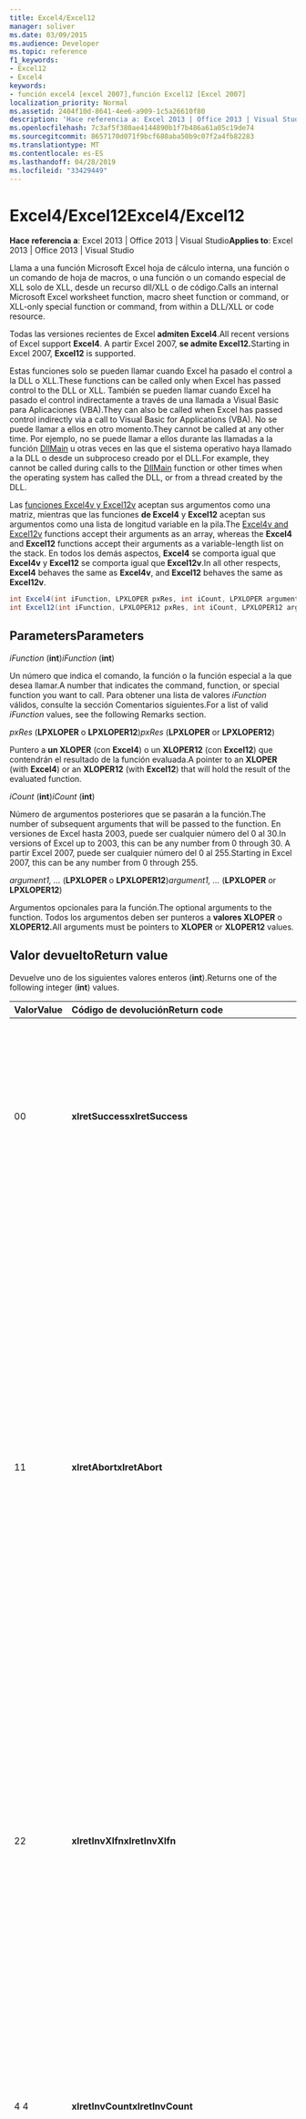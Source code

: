 ```yaml
---
title: Excel4/Excel12
manager: soliver
ms.date: 03/09/2015
ms.audience: Developer
ms.topic: reference
f1_keywords:
- Excel12
- Excel4
keywords:
- función excel4 [excel 2007],función Excel12 [Excel 2007]
localization_priority: Normal
ms.assetid: 2404f10d-8641-4ee6-a909-1c5a26610f80
description: 'Hace referencia a: Excel 2013 | Office 2013 | Visual Studio'
ms.openlocfilehash: 7c3af5f380ae4144890b1f7b486a61a05c19de74
ms.sourcegitcommit: 8657170d071f9bcf680aba50b9c07f2a4fb82283
ms.translationtype: MT
ms.contentlocale: es-ES
ms.lasthandoff: 04/28/2019
ms.locfileid: "33429449"
---
```

# <a name="excel4excel12"></a><span data-ttu-id="53d9a-104">Excel4/Excel12</span><span class="sxs-lookup"><span data-stu-id="53d9a-104">Excel4/Excel12</span></span>

<span data-ttu-id="53d9a-105">**Hace referencia a**: Excel 2013 | Office 2013 | Visual Studio</span><span class="sxs-lookup"><span data-stu-id="53d9a-105">**Applies to**: Excel 2013 | Office 2013 | Visual Studio</span></span> 
  
<span data-ttu-id="53d9a-106">Llama a una función Microsoft Excel hoja de cálculo interna, una función o un comando de hoja de macros, o una función o un comando especial de XLL solo de XLL, desde un recurso dll/XLL o de código.</span><span class="sxs-lookup"><span data-stu-id="53d9a-106">Calls an internal Microsoft Excel worksheet function, macro sheet function or command, or XLL-only special function or command, from within a DLL/XLL or code resource.</span></span>
  
<span data-ttu-id="53d9a-107">Todas las versiones recientes de Excel **admiten Excel4**.</span><span class="sxs-lookup"><span data-stu-id="53d9a-107">All recent versions of Excel support **Excel4**.</span></span> <span data-ttu-id="53d9a-108">A partir Excel 2007, **se admite Excel12.**</span><span class="sxs-lookup"><span data-stu-id="53d9a-108">Starting in Excel 2007, **Excel12** is supported.</span></span> 
  
<span data-ttu-id="53d9a-109">Estas funciones solo se pueden llamar cuando Excel ha pasado el control a la DLL o XLL.</span><span class="sxs-lookup"><span data-stu-id="53d9a-109">These functions can be called only when Excel has passed control to the DLL or XLL.</span></span> <span data-ttu-id="53d9a-110">También se pueden llamar cuando Excel ha pasado el control indirectamente a través de una llamada a Visual Basic para Aplicaciones (VBA).</span><span class="sxs-lookup"><span data-stu-id="53d9a-110">They can also be called when Excel has passed control indirectly via a call to Visual Basic for Applications (VBA).</span></span> <span data-ttu-id="53d9a-111">No se puede llamar a ellos en otro momento.</span><span class="sxs-lookup"><span data-stu-id="53d9a-111">They cannot be called at any other time.</span></span> <span data-ttu-id="53d9a-112">Por ejemplo, no se puede llamar a ellos durante las llamadas a la función [DllMain](https://docs.microsoft.com/windows/desktop/dlls/dllmain) u otras veces en las que el sistema operativo haya llamado a la DLL o desde un subproceso creado por el DLL.</span><span class="sxs-lookup"><span data-stu-id="53d9a-112">For example, they cannot be called during calls to the [DllMain](https://docs.microsoft.com/windows/desktop/dlls/dllmain) function or other times when the operating system has called the DLL, or from a thread created by the DLL.</span></span> 
  
<span data-ttu-id="53d9a-113">Las [funciones Excel4v y Excel12v](excel4v-excel12v.md) aceptan sus argumentos como una matriz, mientras que las funciones **de Excel4** y **Excel12** aceptan sus argumentos como una lista de longitud variable en la pila.</span><span class="sxs-lookup"><span data-stu-id="53d9a-113">The [Excel4v and Excel12v](excel4v-excel12v.md) functions accept their arguments as an array, whereas the **Excel4** and **Excel12** functions accept their arguments as a variable-length list on the stack.</span></span> <span data-ttu-id="53d9a-114">En todos los demás aspectos, **Excel4** se comporta igual que **Excel4v** y **Excel12** se comporta igual que **Excel12v**.</span><span class="sxs-lookup"><span data-stu-id="53d9a-114">In all other respects, **Excel4** behaves the same as **Excel4v**, and **Excel12** behaves the same as **Excel12v**.</span></span>
  
```cs
int Excel4(int iFunction, LPXLOPER pxRes, int iCount, LPXLOPER argument1, ...);
int Excel12(int iFunction, LPXLOPER12 pxRes, int iCount, LPXLOPER12 argument1, ...);
```

## <a name="parameters"></a><span data-ttu-id="53d9a-115">Parameters</span><span class="sxs-lookup"><span data-stu-id="53d9a-115">Parameters</span></span>

 <span data-ttu-id="53d9a-116">_iFunction_ (**int**)</span><span class="sxs-lookup"><span data-stu-id="53d9a-116">_iFunction_ (**int**)</span></span>
  
<span data-ttu-id="53d9a-117">Un número que indica el comando, la función o la función especial a la que desea llamar.</span><span class="sxs-lookup"><span data-stu-id="53d9a-117">A number that indicates the command, function, or special function you want to call.</span></span> <span data-ttu-id="53d9a-118">Para obtener una lista de valores  _iFunction_ válidos, consulte la sección Comentarios siguientes.</span><span class="sxs-lookup"><span data-stu-id="53d9a-118">For a list of valid  _iFunction_ values, see the following Remarks section.</span></span> 
  
 <span data-ttu-id="53d9a-119">_pxRes_ (**LPXLOPER** o **LPXLOPER12**)</span><span class="sxs-lookup"><span data-stu-id="53d9a-119">_pxRes_ (**LPXLOPER** or **LPXLOPER12**)</span></span>
  
<span data-ttu-id="53d9a-120">Puntero a **un XLOPER** (con **Excel4**) o un **XLOPER12** (con **Excel12**) que contendrán el resultado de la función evaluada.</span><span class="sxs-lookup"><span data-stu-id="53d9a-120">A pointer to an **XLOPER** (with **Excel4**) or an **XLOPER12** (with **Excel12**) that will hold the result of the evaluated function.</span></span>
  
 <span data-ttu-id="53d9a-121">_iCount_ (**int**)</span><span class="sxs-lookup"><span data-stu-id="53d9a-121">_iCount_ (**int**)</span></span>
  
<span data-ttu-id="53d9a-122">Número de argumentos posteriores que se pasarán a la función.</span><span class="sxs-lookup"><span data-stu-id="53d9a-122">The number of subsequent arguments that will be passed to the function.</span></span> <span data-ttu-id="53d9a-123">En versiones de Excel hasta 2003, puede ser cualquier número del 0 al 30.</span><span class="sxs-lookup"><span data-stu-id="53d9a-123">In versions of Excel up to 2003, this can be any number from 0 through 30.</span></span> <span data-ttu-id="53d9a-124">A partir Excel 2007, puede ser cualquier número del 0 al 255.</span><span class="sxs-lookup"><span data-stu-id="53d9a-124">Starting in Excel 2007, this can be any number from 0 through 255.</span></span>
  
 <span data-ttu-id="53d9a-125">_argument1, ..._ (**LPXLOPER** o **LPXLOPER12**)</span><span class="sxs-lookup"><span data-stu-id="53d9a-125">_argument1, ..._ (**LPXLOPER** or **LPXLOPER12**)</span></span>
  
<span data-ttu-id="53d9a-126">Argumentos opcionales para la función.</span><span class="sxs-lookup"><span data-stu-id="53d9a-126">The optional arguments to the function.</span></span> <span data-ttu-id="53d9a-127">Todos los argumentos deben ser punteros a **valores XLOPER** o **XLOPER12.**</span><span class="sxs-lookup"><span data-stu-id="53d9a-127">All arguments must be pointers to **XLOPER** or **XLOPER12** values.</span></span> 
  
## <a name="return-value"></a><span data-ttu-id="53d9a-128">Valor devuelto</span><span class="sxs-lookup"><span data-stu-id="53d9a-128">Return value</span></span>

<span data-ttu-id="53d9a-129">Devuelve uno de los siguientes valores enteros (**int**).</span><span class="sxs-lookup"><span data-stu-id="53d9a-129">Returns one of the following integer (**int**) values.</span></span>
  
|<span data-ttu-id="53d9a-130">**Valor**</span><span class="sxs-lookup"><span data-stu-id="53d9a-130">**Value**</span></span>|<span data-ttu-id="53d9a-131">**Código de devolución**</span><span class="sxs-lookup"><span data-stu-id="53d9a-131">**Return code**</span></span>|<span data-ttu-id="53d9a-132">**Descripción**</span><span class="sxs-lookup"><span data-stu-id="53d9a-132">**Description**</span></span>|
|:-----|:-----|:-----|
|<span data-ttu-id="53d9a-133">0</span><span class="sxs-lookup"><span data-stu-id="53d9a-133">0</span></span>  <br/> |<span data-ttu-id="53d9a-134">**xlretSuccess**</span><span class="sxs-lookup"><span data-stu-id="53d9a-134">**xlretSuccess**</span></span> <br/> |<span data-ttu-id="53d9a-135">Se llamó a la función correctamente.</span><span class="sxs-lookup"><span data-stu-id="53d9a-135">The function was called successfully.</span></span> <span data-ttu-id="53d9a-136">Esto no significa que la función no devuelva un Excel de error; para averiguarlo, debes ver el tipo y el valor del parámetro _pxRes_ resultante.</span><span class="sxs-lookup"><span data-stu-id="53d9a-136">This does not mean that the function did not return an Excel error value; to find that out, you must look at the type and value of the resulting  _pxRes_ parameter.</span></span>  <br/> |
|<span data-ttu-id="53d9a-137">1</span><span class="sxs-lookup"><span data-stu-id="53d9a-137">1</span></span>  <br/> |<span data-ttu-id="53d9a-138">**xlretAbort**</span><span class="sxs-lookup"><span data-stu-id="53d9a-138">**xlretAbort**</span></span> <br/> |<span data-ttu-id="53d9a-139">El comando o función se ha terminado de forma anormal (anulación interna).</span><span class="sxs-lookup"><span data-stu-id="53d9a-139">The command or function was terminated abnormally (internal abort).</span></span> <span data-ttu-id="53d9a-140">Esto puede ocurrir si una hoja de macros XLM se cierra llamando a **CLOSE** o si Excel está sin memoria.</span><span class="sxs-lookup"><span data-stu-id="53d9a-140">This can occur if an XLM macro sheet closes itself by calling **CLOSE**, or if Excel is out of memory.</span></span> <span data-ttu-id="53d9a-141">Si Excel devuelve este error, la función de llamada debe salir inmediatamente.</span><span class="sxs-lookup"><span data-stu-id="53d9a-141">If Excel returns this error, the calling function must exit immediately.</span></span> <span data-ttu-id="53d9a-142">La DLL solo puede llamar **a xlFree** antes de salir.</span><span class="sxs-lookup"><span data-stu-id="53d9a-142">The DLL is permitted to call **xlFree** only before exiting.</span></span> <span data-ttu-id="53d9a-143">El resto de llamadas a la API de C no están permitidas.</span><span class="sxs-lookup"><span data-stu-id="53d9a-143">All other calls to the C API are not permitted.</span></span> <span data-ttu-id="53d9a-144">El usuario puede guardar cualquier trabajo de forma interactiva mediante el comando **Guardar** del **menú** Archivo.</span><span class="sxs-lookup"><span data-stu-id="53d9a-144">The user can save any work interactively by using the **Save** command on the **File** menu.</span></span>  <br/> |
|<span data-ttu-id="53d9a-145">2</span><span class="sxs-lookup"><span data-stu-id="53d9a-145">2</span></span>  <br/> |<span data-ttu-id="53d9a-146">**xlretInvXlfn**</span><span class="sxs-lookup"><span data-stu-id="53d9a-146">**xlretInvXlfn**</span></span> <br/> |<span data-ttu-id="53d9a-147">Se proporcionó un número de función no válido.</span><span class="sxs-lookup"><span data-stu-id="53d9a-147">An invalid function number was supplied.</span></span> <span data-ttu-id="53d9a-148">Si está usando constantes del archivo de encabezado Xlcall.h, esto no debería ocurrir a menos que llame a algo que no sea compatible con la versión de Excel que está ejecutando.</span><span class="sxs-lookup"><span data-stu-id="53d9a-148">If you are using constants from the Xlcall.h header file, this should not occur unless you are calling something that is not supported in the version of Excel you are running.</span></span>  <br/> |
|<span data-ttu-id="53d9a-149">4 </span><span class="sxs-lookup"><span data-stu-id="53d9a-149">4</span></span>  <br/> |<span data-ttu-id="53d9a-150">**xlretInvCount**</span><span class="sxs-lookup"><span data-stu-id="53d9a-150">**xlretInvCount**</span></span> <br/> |<span data-ttu-id="53d9a-151">Se introdujo un número de argumentos no válido.</span><span class="sxs-lookup"><span data-stu-id="53d9a-151">An invalid number of arguments was entered.</span></span> <span data-ttu-id="53d9a-152">En versiones hasta Excel 2003, el número máximo de argumentos que puede tomar cualquier función es 30.</span><span class="sxs-lookup"><span data-stu-id="53d9a-152">In versions up to Excel 2003, the maximum number of arguments any function can take is 30.</span></span> <span data-ttu-id="53d9a-153">A partir Excel 2007, el número máximo es 255.</span><span class="sxs-lookup"><span data-stu-id="53d9a-153">Starting in Excel 2007, the maximum number is 255.</span></span> <span data-ttu-id="53d9a-154">Algunos requieren un número fijo o mínimo de argumentos.</span><span class="sxs-lookup"><span data-stu-id="53d9a-154">Some require a fixed or minimum number of arguments.</span></span>  <br/> |
|<span data-ttu-id="53d9a-155">8 </span><span class="sxs-lookup"><span data-stu-id="53d9a-155">8</span></span>  <br/> |<span data-ttu-id="53d9a-156">**xlretInvXloper**</span><span class="sxs-lookup"><span data-stu-id="53d9a-156">**xlretInvXloper**</span></span> <br/> |<span data-ttu-id="53d9a-157">Se pasó **un XLOPER** o **XLOPER12** no válido a la función o se usó un argumento del tipo incorrecto.</span><span class="sxs-lookup"><span data-stu-id="53d9a-157">An invalid **XLOPER** or **XLOPER12** was passed to the function, or an argument of the wrong type was used.</span></span>  <br/> |
|<span data-ttu-id="53d9a-158">16 </span><span class="sxs-lookup"><span data-stu-id="53d9a-158">16</span></span>  <br/> |<span data-ttu-id="53d9a-159">**xlretStackOvfl**</span><span class="sxs-lookup"><span data-stu-id="53d9a-159">**xlretStackOvfl**</span></span> <br/> |<span data-ttu-id="53d9a-160">Se produjo un desbordamiento de pila.</span><span class="sxs-lookup"><span data-stu-id="53d9a-160">A stack overflow occurred.</span></span> <span data-ttu-id="53d9a-161">Use **xlStack** para supervisar la cantidad de espacio que queda en la pila.</span><span class="sxs-lookup"><span data-stu-id="53d9a-161">Use **xlStack** to monitor the amount of room left on the stack.</span></span> <span data-ttu-id="53d9a-162">Evite asignar matrices y estructuras locales (automáticas) muy grandes en la pila siempre que sea posible; que se hagan estáticas.</span><span class="sxs-lookup"><span data-stu-id="53d9a-162">Avoid allocating very large local (automatic) arrays and structures on the stack where possible; make them static.</span></span> <span data-ttu-id="53d9a-163">(Tenga en cuenta que es posible que se produzca un desbordamiento de pila sin que se detecte).</span><span class="sxs-lookup"><span data-stu-id="53d9a-163">(Note that a stack overflow might occur without being detected.)</span></span>  <br/> |
|<span data-ttu-id="53d9a-164">32</span><span class="sxs-lookup"><span data-stu-id="53d9a-164">32</span></span>  <br/> |<span data-ttu-id="53d9a-165">**xlretFailed**</span><span class="sxs-lookup"><span data-stu-id="53d9a-165">**xlretFailed**</span></span> <br/> |<span data-ttu-id="53d9a-166">Error en una función equivalente a un comando.</span><span class="sxs-lookup"><span data-stu-id="53d9a-166">A command-equivalent function failed.</span></span> <span data-ttu-id="53d9a-167">Esto equivale a un comando de macro que muestra el cuadro de diálogo alerta de error de macro.</span><span class="sxs-lookup"><span data-stu-id="53d9a-167">This is equivalent to a macro command displaying the macro error alert dialog box.</span></span>  <br/> |
|<span data-ttu-id="53d9a-168">64</span><span class="sxs-lookup"><span data-stu-id="53d9a-168">64</span></span>  <br/> |<span data-ttu-id="53d9a-169">**xlretUncalced**</span><span class="sxs-lookup"><span data-stu-id="53d9a-169">**xlretUncalced**</span></span> <br/> |<span data-ttu-id="53d9a-170">Se intentó desreferenciar una celda que aún no se ha calculado, ya que está programada para volver a calcularse después de la celda actual.</span><span class="sxs-lookup"><span data-stu-id="53d9a-170">An attempt was made to dereference a cell that has not been calculated yet, because it is scheduled to be recalculated after the current cell.</span></span> <span data-ttu-id="53d9a-171">En este caso, la DLL debe devolver el control a Excel inmediatamente.</span><span class="sxs-lookup"><span data-stu-id="53d9a-171">In this case, the DLL should return control to Excel immediately.</span></span> <span data-ttu-id="53d9a-172">La DLL solo puede llamar **a xlFree** antes de salir.</span><span class="sxs-lookup"><span data-stu-id="53d9a-172">The DLL is permitted to call **xlFree** only before exiting.</span></span> <span data-ttu-id="53d9a-173">El resto de llamadas a la API de C no están permitidas.</span><span class="sxs-lookup"><span data-stu-id="53d9a-173">All other calls to the C API are not permitted.</span></span> <span data-ttu-id="53d9a-174">Para obtener más información acerca de las funciones que pueden y no pueden tener acceso a los valores de las celdas que no se han recalculado, vea [Excel Commands, Functions y States](excel-commands-functions-and-states.md).</span><span class="sxs-lookup"><span data-stu-id="53d9a-174">For more information about which functions can and cannot access the values of cells that have not been recalculated, see [Excel Commands, Functions, and States](excel-commands-functions-and-states.md).</span></span>  <br/> |
|<span data-ttu-id="53d9a-175">128</span><span class="sxs-lookup"><span data-stu-id="53d9a-175">128</span></span>  <br/> |<span data-ttu-id="53d9a-176">**xlretNotThreadSafe**</span><span class="sxs-lookup"><span data-stu-id="53d9a-176">**xlretNotThreadSafe**</span></span> <br/> |<span data-ttu-id="53d9a-177">Se intentó llamar a una función que no es segura para subprocesos durante una actualización multiproceso del libro.</span><span class="sxs-lookup"><span data-stu-id="53d9a-177">An attempt was made to call a function that is not, or might not be, thread safe during a multithreaded recalculation of the workbook.</span></span>  <br/> <span data-ttu-id="53d9a-178">A partir Excel 2007, se devuelve este valor y solo en las funciones de hoja de cálculo XLL declaradas como seguras para subprocesos.</span><span class="sxs-lookup"><span data-stu-id="53d9a-178">Starting in Excel 2007, this value is returned, and only within XLL worksheet functions declared as thread safe.</span></span>  <br/> |
|<span data-ttu-id="53d9a-179">256</span><span class="sxs-lookup"><span data-stu-id="53d9a-179">256</span></span>  <br/> |<span data-ttu-id="53d9a-180">**xlRetInvAsynchronousContext**</span><span class="sxs-lookup"><span data-stu-id="53d9a-180">**xlRetInvAsynchronousContext**</span></span> <br/> |<span data-ttu-id="53d9a-181">El identificador de función asincrónica no es válido.</span><span class="sxs-lookup"><span data-stu-id="53d9a-181">The asynchronous function handle is invalid.</span></span>  <br/> <span data-ttu-id="53d9a-182">Este valor solo lo usa Excel 2010.</span><span class="sxs-lookup"><span data-stu-id="53d9a-182">This value is used only by Excel 2010.</span></span>  <br/> |
|<span data-ttu-id="53d9a-183">512</span><span class="sxs-lookup"><span data-stu-id="53d9a-183">512</span></span>  <br/> |<span data-ttu-id="53d9a-184">**xlRetNotClusterSafe**</span><span class="sxs-lookup"><span data-stu-id="53d9a-184">**xlRetNotClusterSafe**</span></span> <br/> |<span data-ttu-id="53d9a-185">La llamada no se admite en clústeres.</span><span class="sxs-lookup"><span data-stu-id="53d9a-185">The call is not supported on clusters.</span></span>  <br/> <span data-ttu-id="53d9a-186">Este valor solo lo usa Excel 2010.</span><span class="sxs-lookup"><span data-stu-id="53d9a-186">This value is used only by Excel 2010.</span></span>  <br/> |
   
## <a name="remarks"></a><span data-ttu-id="53d9a-187">Comentarios</span><span class="sxs-lookup"><span data-stu-id="53d9a-187">Remarks</span></span>

### <a name="valid-ifunction-values"></a><span data-ttu-id="53d9a-188">Valores válidos de iFunction</span><span class="sxs-lookup"><span data-stu-id="53d9a-188">Valid iFunction values</span></span>

<span data-ttu-id="53d9a-189">Los **valores válidos** de iFunction son cualquiera de las constantes **xlf...** o **xlc...** definidas en el archivo de encabezado Xlcall.h o cualquiera de las siguientes funciones especiales.</span><span class="sxs-lookup"><span data-stu-id="53d9a-189">Valid **iFunction** values are any of the **xlf...** or **xlc...** constants defined in the Xlcall.h header file or any of the following special functions.</span></span> 
  
|||||
|:-----|:-----|:-----|:-----|
|<span data-ttu-id="53d9a-190">**xlAbort**</span><span class="sxs-lookup"><span data-stu-id="53d9a-190">**xlAbort**</span></span> <br/> |<span data-ttu-id="53d9a-191">**xlEnableXLMsgs**</span><span class="sxs-lookup"><span data-stu-id="53d9a-191">**xlEnableXLMsgs**</span></span> <br/> |<span data-ttu-id="53d9a-192">**xlGetInst**</span><span class="sxs-lookup"><span data-stu-id="53d9a-192">**xlGetInst**</span></span> <br/> |<span data-ttu-id="53d9a-193">**xlSheetNm**</span><span class="sxs-lookup"><span data-stu-id="53d9a-193">**xlSheetNm**</span></span> <br/> |
|<span data-ttu-id="53d9a-194">**xlCoerce**</span><span class="sxs-lookup"><span data-stu-id="53d9a-194">**xlCoerce**</span></span> <br/> |<span data-ttu-id="53d9a-195">**xlFree**</span><span class="sxs-lookup"><span data-stu-id="53d9a-195">**xlFree**</span></span> <br/> |<span data-ttu-id="53d9a-196">**xlGetName**</span><span class="sxs-lookup"><span data-stu-id="53d9a-196">**xlGetName**</span></span> <br/> |<span data-ttu-id="53d9a-197">**xlStack**</span><span class="sxs-lookup"><span data-stu-id="53d9a-197">**xlStack**</span></span> <br/> |
|<span data-ttu-id="53d9a-198">**xlDefineBinaryName**</span><span class="sxs-lookup"><span data-stu-id="53d9a-198">**xlDefineBinaryName**</span></span> <br/> |<span data-ttu-id="53d9a-199">**xlGetBinaryName**</span><span class="sxs-lookup"><span data-stu-id="53d9a-199">**xlGetBinaryName**</span></span> <br/> |<span data-ttu-id="53d9a-200">**xlSet**</span><span class="sxs-lookup"><span data-stu-id="53d9a-200">**xlSet**</span></span> <br/> |<span data-ttu-id="53d9a-201">**xlUDF**</span><span class="sxs-lookup"><span data-stu-id="53d9a-201">**xlUDF**</span></span> <br/> |
|<span data-ttu-id="53d9a-202">**xlDisableXLMsgs**</span><span class="sxs-lookup"><span data-stu-id="53d9a-202">**xlDisableXLMsgs**</span></span> <br/> |<span data-ttu-id="53d9a-203">**xlGetHwnd**</span><span class="sxs-lookup"><span data-stu-id="53d9a-203">**xlGetHwnd**</span></span> <br/> |<span data-ttu-id="53d9a-204">**xlSheetId**</span><span class="sxs-lookup"><span data-stu-id="53d9a-204">**xlSheetId**</span></span> <br/> ||
   
### <a name="different-types-of-functions"></a><span data-ttu-id="53d9a-205">Diferentes tipos de funciones</span><span class="sxs-lookup"><span data-stu-id="53d9a-205">Different Types of Functions</span></span>

 <span data-ttu-id="53d9a-206">**Excel4** y **Excel12** distinguen entre tres clases de funciones.</span><span class="sxs-lookup"><span data-stu-id="53d9a-206">**Excel4** and **Excel12** distinguish among three classes of functions.</span></span> <span data-ttu-id="53d9a-207">Las funciones se clasifican de acuerdo con los tres estados en los que Excel llamar al ARCHIVO DLL.</span><span class="sxs-lookup"><span data-stu-id="53d9a-207">The functions are classified according to the three states in which Excel might call the DLL.</span></span> 
  
- <span data-ttu-id="53d9a-208">La clase 1 se aplica cuando se llama al DLL desde una hoja de cálculo como resultado de la actualización.</span><span class="sxs-lookup"><span data-stu-id="53d9a-208">Class 1 applies when the DLL is called from a worksheet as a result of recalculation.</span></span> 
    
- <span data-ttu-id="53d9a-209">La clase 2 se aplica cuando se llama al DLL desde una macro de función o desde una hoja de cálculo donde se registró con un signo de número (#) en el texto de tipo.</span><span class="sxs-lookup"><span data-stu-id="53d9a-209">Class 2 applies when the DLL is called from within a function macro or from a worksheet where it was registered with a number sign (#) in the type text.</span></span>
    
- <span data-ttu-id="53d9a-210">La clase 3 se aplica cuando se llama a un DLL desde un objeto, macro, menú, barra de herramientas, tecla de método abreviado, **método ExecuteExcel4Macro** o el comando **Tools/Macro/Run.**</span><span class="sxs-lookup"><span data-stu-id="53d9a-210">Class 3 applies when a DLL is called from an object, macro, menu, toolbar, shortcut key, **ExecuteExcel4Macro** method, or the **Tools/Macro/Run** command.</span></span> <span data-ttu-id="53d9a-211">Para obtener más información, [vea Excel Commands, Functions y States](excel-commands-functions-and-states.md).</span><span class="sxs-lookup"><span data-stu-id="53d9a-211">For more information, see [Excel Commands, Functions, and States](excel-commands-functions-and-states.md).</span></span>
    
<span data-ttu-id="53d9a-212">En la tabla siguiente se muestran las funciones que son válidas en cada clase.</span><span class="sxs-lookup"><span data-stu-id="53d9a-212">The following table shows what functions are valid in each class.</span></span>
  
|<span data-ttu-id="53d9a-213">**Clase 1**</span><span class="sxs-lookup"><span data-stu-id="53d9a-213">**Class 1**</span></span>|<span data-ttu-id="53d9a-214">**Clase 2**</span><span class="sxs-lookup"><span data-stu-id="53d9a-214">**Class 2**</span></span>|<span data-ttu-id="53d9a-215">**Clase 3**</span><span class="sxs-lookup"><span data-stu-id="53d9a-215">**Class 3**</span></span>|
|:-----|:-----|:-----|
|<span data-ttu-id="53d9a-216">Cualquier función de hoja de cálculo</span><span class="sxs-lookup"><span data-stu-id="53d9a-216">Any worksheet function</span></span>  <br/> <span data-ttu-id="53d9a-217">Cualquier función xl... de solo **XLL excepto** **xlSet**.</span><span class="sxs-lookup"><span data-stu-id="53d9a-217">Any XLL-only **xl...** function except **xlSet**.</span></span>  <br/> <span data-ttu-id="53d9a-218">**xlfCaller**</span><span class="sxs-lookup"><span data-stu-id="53d9a-218">**xlfCaller**</span></span> <br/> |<span data-ttu-id="53d9a-219">Cualquier función de hoja de cálculo</span><span class="sxs-lookup"><span data-stu-id="53d9a-219">Any worksheet function</span></span>  <br/> <span data-ttu-id="53d9a-220">Cualquier **función xl...** excepto **xlSet**.</span><span class="sxs-lookup"><span data-stu-id="53d9a-220">Any **xl...** function except **xlSet**.</span></span>  <br/> <span data-ttu-id="53d9a-221">Funciones de hoja de macros, **incluido xlfCaller**, que devuelven un valor pero no realizan ninguna acción que afecte al área de trabajo ni a ningún libro abierto.</span><span class="sxs-lookup"><span data-stu-id="53d9a-221">Macro sheet functions, including **xlfCaller**, that return a value but perform no action that affects the workspace or any open workbook.</span></span>  <br/> |<span data-ttu-id="53d9a-222">Cualquier función, incluidas **las funciones xlSet** y command-equivalent.</span><span class="sxs-lookup"><span data-stu-id="53d9a-222">Any function, including **xlSet** and command-equivalent functions.</span></span>  <br/> |
   
### <a name="displaying-the-dialog-box-for-a-command-equivalent-function"></a><span data-ttu-id="53d9a-223">Mostrar el cuadro de diálogo de una Command-Equivalent función</span><span class="sxs-lookup"><span data-stu-id="53d9a-223">Displaying the Dialog Box for a Command-Equivalent Function</span></span>

<span data-ttu-id="53d9a-224">Si una función equivalente a un comando tiene un cuadro de diálogo asociado, puede establecer el bit **xlPrompt** en **iFunction**.</span><span class="sxs-lookup"><span data-stu-id="53d9a-224">If a command-equivalent function has an associated dialog box, you can set the **xlPrompt** bit in **iFunction**.</span></span> <span data-ttu-id="53d9a-225">Esto significa que Excel muestra el cuadro de diálogo adecuado antes de ejecutar el comando.</span><span class="sxs-lookup"><span data-stu-id="53d9a-225">This means that Excel displays the appropriate dialog box before carrying out the command.</span></span>
  
### <a name="writing-international-dlls"></a><span data-ttu-id="53d9a-226">Escritura de DLL internacionales</span><span class="sxs-lookup"><span data-stu-id="53d9a-226">Writing International DLLs</span></span>

<span data-ttu-id="53d9a-227">Si establece el bit **xlIntl** en **iFunction**, la función o el comando se lleva a cabo como si se llamara desde una hoja de macros internacional.</span><span class="sxs-lookup"><span data-stu-id="53d9a-227">If you set the **xlIntl** bit in **iFunction**, the function or command is carried out as if it were being called from an International Macro Sheet.</span></span> <span data-ttu-id="53d9a-228">Esto significa que el comando se comporta como lo haría en la versión estadounidense de Excel, incluso si se ejecuta en una versión internacional (localizada).</span><span class="sxs-lookup"><span data-stu-id="53d9a-228">This means that the command behaves as it would on the U.S. version of Excel, even if it is running on an international (localized) version.</span></span>
  
### <a name="xlretuncalced-or-xlretabort"></a><span data-ttu-id="53d9a-229">xlretUncalced o xlretAbort</span><span class="sxs-lookup"><span data-stu-id="53d9a-229">xlretUncalced or xlretAbort</span></span>

<span data-ttu-id="53d9a-230">Después de recibir uno de estos valores devueltos, el DLL debe limpiar y devolver el control a Excel inmediatamente.</span><span class="sxs-lookup"><span data-stu-id="53d9a-230">After receiving one of these return values, your DLL must clean up and return control to Excel immediately.</span></span> <span data-ttu-id="53d9a-231">Las devoluciones de Excel a través de la API de C, excepto **xlFree**, se deshabilitan después de recibir uno de estos valores devueltos.</span><span class="sxs-lookup"><span data-stu-id="53d9a-231">Callbacks into Excel via the C API, except **xlFree**, are disabled after receiving one of these return values.</span></span>
  
## <a name="example"></a><span data-ttu-id="53d9a-232">Ejemplo</span><span class="sxs-lookup"><span data-stu-id="53d9a-232">Example</span></span>

<span data-ttu-id="53d9a-233">En el ejemplo siguiente se usa **la función Excel12** para seleccionar la celda desde la que se llamó.</span><span class="sxs-lookup"><span data-stu-id="53d9a-233">The following example uses the **Excel12** function to select the cell from which it was called.</span></span> 
  
<span data-ttu-id="53d9a-234">Este ejemplo de código forma parte de un ejemplo más grande proporcionado en el SDK de XLL de Excel 2010, en la siguiente ubicación donde instaló el SDK:</span><span class="sxs-lookup"><span data-stu-id="53d9a-234">This code example is part of a larger example provided in the Excel 2010 XLL SDK, at the following location where you installed the SDK:</span></span>
  
<span data-ttu-id="53d9a-235">\Samples\Example\Example.c.</span><span class="sxs-lookup"><span data-stu-id="53d9a-235">\Samples\Example\Example.c.</span></span>
  
> [!NOTE]
> <span data-ttu-id="53d9a-236">Esta función llama a una macro de comandos (xlcSelect) y, por lo tanto, solo funciona si se llama desde una hoja de macros XLM.</span><span class="sxs-lookup"><span data-stu-id="53d9a-236">This function calls a command macro (xlcSelect) and, therefore, works only if it is called from an XLM macro sheet.</span></span> 
  
```cs
short WINAPI Excel12Example(void)
{
    XLOPER12 xRes;
    Excel12(xlfCaller, &xRes, 0);
    Excel12(xlcSelect, 0, 1, (LPXLOPER12)&xRes);
    Excel12(xlFree, 0, 1, (LPXLOPER12)&xRes);
    return 1;
}
```

## <a name="see-also"></a><span data-ttu-id="53d9a-237">Vea también</span><span class="sxs-lookup"><span data-stu-id="53d9a-237">See also</span></span>



[<span data-ttu-id="53d9a-238">Excel4v/Excel12v</span><span class="sxs-lookup"><span data-stu-id="53d9a-238">Excel4v/Excel12v</span></span>](excel4v-excel12v.md)

